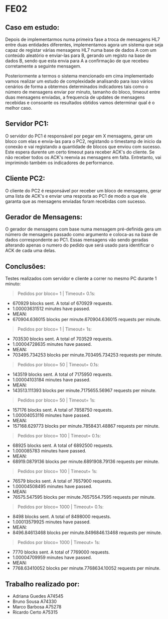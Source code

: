 # FE02

## Caso em estudo:
Depois de implementarmos numa primeira fase a troca de mensagens HL7 entre duas entidades diferentes, implementamos agora um sistema que seja capaz de registar várias mensagens HL7 numa base de dados A com um conteúdo aleatório e enviar-las para B, gerando um registo na base de dados B, sendo que esta envia para A a confirmação de que recebeu corretamente a seguinte mensagem. 


Posteriormente a termos o sistema mencionado em cima implementado vamos realizar um estudo de complexidade analisando para isso vários cenários de forma a obtermos determinados indicadores tais como o número de mensagens enviar por minuto, tamanho do bloco, timeout entre duas mensagens enviadas, a frequencia de updates de mensagens recebidas e consoante os resultados obtidos vamos determinar qual é o melhor caso. 


## Servidor PC1:
O servidor do PC1 é responsável por pegar em X mensagens, gerar um bloco com elas e envia-las para o PC2, registando o timestamp de inicio da conexão e vai registando a quantidade de blocos que enviou com sucesso. Este espera durente um certo timeout para receber ACK's do cliente. Se não receber todos os ACK's reenvia as mensagens em falta. Entretanto, vai imprimindo também os indicadores de performance. 


## Cliente PC2:
O cliente do PC2 é responsável por receber um bloco de mensagens, gerar uma lista de ACK's e enviar uma resposta ao PC1 de modo a que ele garanta que as mensagens enviadas foram recebidas com sucesso.

## Gerador de Mensagens:
O gerador de mensagens com base numa mensagem pré-definida gera um número de mensagens passado como argumento e coloca-as na base de dados correspondente ao PC1.
Essas mensagens vão sendo geradas alterando apenas o numero do pedido que será usado para identificar o ACK de cada uma delas.


## Conclusões:
Testes realizados com servidor e cliente a correr no mesmo PC durante 1 minuto: 
>Pedidos por bloco= 1 | Timeout= 0.1s:
- 670929 blocks sent. A total of 670929 requests.
- 1.00003631512 minutes have passed.
- MEAN:
- 670904.636015 blocks per minute.670904.636015 requests per minute.
> Pedidos por bloco= 1 | Timeout= 1s:
- 703530 blocks sent. A total of 703529 requests.
- 1.00004728635 minutes have passed.
- MEAN:
- 703495.734253 blocks per minute.703495.734253 requests per minute.
> Pedidos por bloco= 50 | Timeout= 0.1s:
- 143519 blocks sent. A total of 7175950 requests.
- 1.00004103184 minutes have passed.
- MEAN:
- 143513.111393 blocks per minute.7175655.56967 requests per minute.
> Pedidos por bloco= 50 | Timeout= 1s:
- 157176 blocks sent. A total of 7858750 requests.
- 1.00004053116 minutes have passed.
- MEAN:
- 157168.629773 blocks per minute.7858431.48867 requests per minute.
> Pedidos por bloco= 100 | Timeout= 0.1s:
- 68925 blocks sent. A total of 6892500 requests.
- 1.000085783 minutes have passed.
- MEAN:
- 68919.0879136 blocks per minute.6891908.79136 requests per minute.
> Pedidos por bloco= 100 | Timeout= 1s:
- 76579 blocks sent. A total of 7657900 requests.
- 1.00004508495 minutes have passed.
- MEAN:
- 76575.547595 blocks per minute.7657554.7595 requests per minute.
> Pedidos por bloco= 1000 | Timeout= 0.1s:
- 8498 blocks sent. A total of 8498000 requests.
- 1.00013579925 minutes have passed.
- MEAN:
- 8496.84613468 blocks per minute.8496846.13468 requests per minute.
> Pedidos por bloco= 1000 | Timeout= 1s:
- 7770 blocks sent. A total of 7769000 requests.
- 1.00004709959 minutes have passed.
- MEAN:
- 7768.63410052 blocks per minute.7768634.10052 requests per minute.

## Trabalho realizado por: 
* Adriana Guedes A74545
* Bruno Sousa A74330
* Marco Barbosa A75278
* Ricardo Certo A75315
